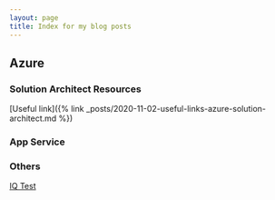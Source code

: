 ```yaml
---
layout: page
title: Index for my blog posts
---
```


## Azure

### Solution Architect Resources

[Useful link]({% link _posts/2020-11-02-useful-links-azure-solution-architect.md %})

### App Service

### Others

[IQ Test](_posts/iq-test.md)
